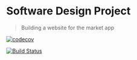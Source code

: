 # Software Design Project
> Building a website for the market app

[![codecov](https://codecov.io/gh/Coms3-Software-Design/Software-Design-Project/branch/master/graph/badge.svg)](https://codecov.io/gh/Coms3-Software-Design/Software-Design-Project)

[![Build Status](https://travis-ci.org/Coms3-Software-Design/Software-Design-Project.svg?branch=master)](https://travis-ci.org/Coms3-Software-Design/Software-Design-Project)
